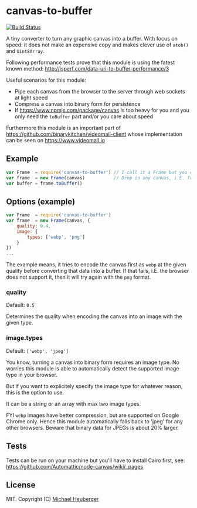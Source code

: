 canvas-to-buffer
================

[![Build Status](https://travis-ci.org/binarykitchen/canvas-to-buffer.svg?branch=master)](https://travis-ci.org/binarykitchen/canvas-to-buffer)

A tiny converter to turn any graphic canvas into a buffer. With focus on speed: it does not make an expensive copy and makes clever use of `atob()` and `Uint8Array`.

Following performance tests prove that this module is using the fatest known method:
http://jsperf.com/data-uri-to-buffer-performance/3

Useful scenarios for this module:
* Pipe each canvas from the browser to the server through web sockets at light speed
* Compress a canvas into binary form for persistence
* If https://www.npmjs.com/package/canvas is too heavy for you and you only need the `toBuffer` part and/or you care about speed

Furthermore this module is an important part of https://github.com/binarykitchen/videomail-client whose implementation can be seen on https://www.videomail.io

## Example

```js
var Frame  = require('canvas-to-buffer') // I call it a Frame but you can go with i.E. CanvasConverter, whatever
var frame  = new Frame(canvas)           // Drop in any canvas, i.E. from a webcam
var buffer = frame.toBuffer()
```

## Options (example)

```js
var Frame  = require('canvas-to-buffer')
var frame  = new Frame(canvas, {
    quality: 0.4,
    image: {
        types: ['webp', 'png']
    }
})
...
```

The example means, it tries to encode the canvas first as `webp` at the given quality before converting that data into a buffer. If that fails, i.E. the browser does not support it, then it will try again with the `png` format.

### quality

Default: `0.5`

Determines the quality when encoding the canvas into an image with the given type.

### image.types

Default: `['webp', 'jpeg']`

You know, turning a canvas into binary form requires an image type. No worries this module is able to automatically detect the supported image type in your browser.

But if you want to explicitely specify the image type for whatever reason, this is the option to use.

It can be a string or an array with max two image types.

FYI `webp` images have better compression, but are supported on Google Chrome only. Hence this module automatically falls back to 'jpeg' for any other browsers. Beware that binary data for JPEGs is about 20% larger.

## Tests

Tests can be run on your machine but you'll have to install Cairo first, see:
https://github.com/Automattic/node-canvas/wiki/_pages

## License

MIT. Copyright (C) [Michael Heuberger](https://binarykitchen.com)
